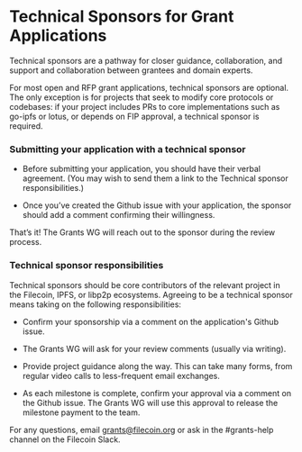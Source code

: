# Technical Sponsors for Grant Applications

Technical sponsors are a pathway for closer guidance, collaboration, and support and collaboration between grantees and domain experts.

For most open and RFP grant applications, technical sponsors are optional. The only exception is for projects that seek to modify core protocols or codebases: if your project includes PRs to core implementations such as go-ipfs or lotus, or depends on FIP approval, a technical sponsor is required.

### Submitting your application with a technical sponsor

- Before submitting your application, you should have their verbal agreement. (You may wish to send them a link to the Technical sponsor responsibilities.)

- Once you’ve created the Github issue with your application, the sponsor should add a comment confirming their willingness.

That’s it! The Grants WG will reach out to the sponsor during the review process.

### Technical sponsor responsibilities

Technical sponsors should be core contributors of the relevant project in the Filecoin, IPFS, or libp2p ecosystems. Agreeing to be a technical sponsor means taking on the following responsibilities:

- Confirm your sponsorship via a comment on the application's Github issue.

- The Grants WG will ask for your review comments (usually via writing).

- Provide project guidance along the way. This can take many forms, from regular video calls to less-frequent email exchanges.
 
- As each milestone is complete, confirm your approval via a comment on the Github issue. The Grants WG will use this approval to release the milestone payment to the team.

For any questions, email grants@filecoin.org or ask in the #grants-help channel on the Filecoin Slack.

